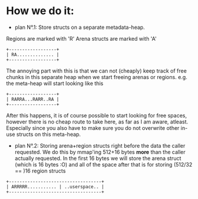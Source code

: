 # How we do it:

- plan N°.1:
Store structs on a separate metadata-heap.

Regions are marked with 'R'
Arena structs are marked with 'A'
```
+------------------+
| RA.............. |
+------------------+
```

The annoying part with this is that we can not (cheaply) keep track of free chunks in this
separate heap when we start freeing arenas or regions.
e.g. the meta-heap will start looking like this
```
+------------------+
| RARRA...RARR..RA |
+------------------+
```

After this happens, it is of course possible to start looking for free spaces, however there is
no cheap route to take here, as far as I am aware, atleast. Especially since you also have to make
sure you do not overwrite other in-use structs on this meta-heap.

- plan N°.2:
Storing arena+region structs right before the data the caller requested.
We do this by mmap'ing 512+16 bytes **more** than the caller actually requested.
In the first 16 bytes we will store the arena struct (which is 16 bytes :O) and all of
the space after that is for storing (512/32 == )16 region structs
```
+-----------------------------------+
| ARRRRR........... | ..userspace.. |
+-----------------------------------+
```
